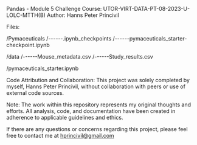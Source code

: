 Pandas - Module 5 Challenge
Course: UTOR-VIRT-DATA-PT-08-2023-U-LOLC-MTTH(B)
Author: Hanns Peter Princivil

Files:

/Pymaceuticals
/------.ipynb_checkpoints
/------pymaceuticals_starter-checkpoint.ipynb

/data
/------Mouse_metadata.csv
/------Study_results.csv

/pymaceuticals_starter.ipynb

Code Attribution and Collaboration:
This project was solely completed by myself, Hanns Peter Princivil, without collaboration with peers or use of external code sources.

Note:
The work within this repository represents my original thoughts and efforts. All analysis, code, and documentation have been created in adherence to applicable guidelines and ethics.

If there are any questions or concerns regarding this project, please feel free to contact me at hprincivil@gmail.com
